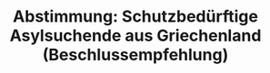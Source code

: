 ---
abstimmung:
  abstimmung: 1
  bundestagssitzung: 148
  datum: 4. März 2020
  legislaturperiode: 19
categories:
- Todo
data:
- title: Abstimmungsergebnis 20200304_1-data.pdf
  url: /res/2021-btw/abstimmungsergebnisse/20200304_1-data.pdf
- title: Abstimmungsergebnis 20200304_1_xls-data.xlsx
  url: /res/2021-btw/abstimmungsergebnisse/20200304_1_xls-data.xlsx
- title: Abstimmungsergebnis 20200304_1_xls-data.csv
  url: /res/2021-btw/abstimmungsergebnisse/csv/20200304_1_xls-data.csv
documents:
- local: /res/2021-btw/drucksachen/16838.pdf
  title: Drucksache 19/16838
  url: https://dip21.bundestag.de/dip21/btd/19/168/1916838.pdf
- local: /res/2021-btw/drucksachen/17198.pdf
  title: Drucksache 19/17198
  url: https://dip21.bundestag.de/dip21/btd/19/171/1917198.pdf
ergebnis:
  AfD:
    enthaltung: 0
    gesamt: 89
    ja: 71
    nein: 0
    nichtabgegeben: 18
    ungueltig: 0
  Bündnis 90/Die Grünen:
    enthaltung: 0
    gesamt: 67
    ja: 0
    nein: 63
    nichtabgegeben: 4
    ungueltig: 0
  Die Linke:
    enthaltung: 0
    gesamt: 69
    ja: 0
    nein: 49
    nichtabgegeben: 20
    ungueltig: 0
  FDP:
    enthaltung: 2
    gesamt: 80
    ja: 73
    nein: 0
    nichtabgegeben: 5
    ungueltig: 0
  cdu/csu:
    enthaltung: 2
    gesamt: 246
    ja: 214
    nein: 3
    nichtabgegeben: 27
    ungueltig: 0
  file: 20200304_1_xls-data.xlsx
  fraktionslos:
    enthaltung: 0
    gesamt: 6
    ja: 2
    nein: 0
    nichtabgegeben: 4
    ungueltig: 0
  spd:
    enthaltung: 1
    gesamt: 152
    ja: 134
    nein: 2
    nichtabgegeben: 15
    ungueltig: 0
layout: abstimmung
links:
- title: Link zu bundestag.de
  url: https://www.bundestag.de/parlament/plenum/abstimmung/abstimmung?id=663
preview: 'Deutscher Bundestag


  148. Sitzung des Deutschen Bundestages

  am Mittwoch, 4. März 2020


  Endgültiges Ergebnis der Namentlichen Abstimmung Nr. 1


  Beschlussempfehlung des Ausschusses für Inneres und Heimat (4. Ausschuss)

  zu dem Antrag der Abgeordneten Luise Amtsberg, Dr. Franziska Brantner, Claudia Roth

  (Augsburg), weiterer Abgeordneter und der Fraktion BÜNDNIS 90/DIE GRÜNEN

  Humanitäres Aufnahmeprogramm für besonders schutzbedürftige Asylsuchende aus

  Griechenland

  Drs. 19/16838 (neu) und 19/17198'
tags:
- Todo
title: 'Abstimmung: Schutzbedürftige Asylsuchende aus Griechenland (Beschlussempfehlung)'
---